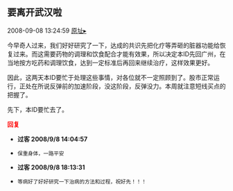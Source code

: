 ## 要离开武汉啦
2008-09-08 13:24:59
[原址▸](http://www.fxgan.com/chan_time/2008_07_12/1108.htm)


今早奇人过来，我们好好研究了一下，达成的共识先把化疗等弄砸的脏器功能给恢复过来。而这需要药物的调理和饮食配合才能有效果，所以决定本ID先回广州，在当地按方吃药和调理饮食，达到一定标准后再回来继续治疗，这样效果更好。

因此，这两天本ID要忙于处理这些事情，对各位就不一定照顾到了。股市正常运行，正处在所说反弹前的加速阶段，没这阶段，反弹没力。本周就注意短线买点的把握了。

先下，本ID要忙去了。




<font color='red'>**回复**</font>


- **过客 2008/9/8 14:04:57**
- ```
  保重身体，一路平安
  ```
- **过客 2008/9/8 18:13:31**
- ```
  等病好了好好研究一下治病的方法和过程，祝好先！！！
  ```
